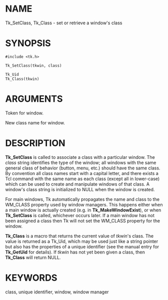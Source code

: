 # NAME

Tk_SetClass, Tk_Class - set or retrieve a window\'s class

# SYNOPSIS

    #include <tk.h>

    Tk_SetClass(tkwin, class)

    Tk_Uid
    Tk_Class(tkwin)

# ARGUMENTS

Token for window.

New class name for window.

# DESCRIPTION

**Tk_SetClass** is called to associate a class with a particular window.
The *class* string identifies the type of the window; all windows with
the same general class of behavior (button, menu, etc.) should have the
same class. By convention all class names start with a capital letter,
and there exists a Tcl command with the same name as each class (except
all in lower-case) which can be used to create and manipulate windows of
that class. A window\'s class string is initialized to NULL when the
window is created.

For main windows, Tk automatically propagates the name and class to the
WM_CLASS property used by window managers. This happens either when a
main window is actually created (e.g. in **Tk_MakeWindowExist**), or
when **Tk_SetClass** is called, whichever occurs later. If a main window
has not been assigned a class then Tk will not set the WM_CLASS property
for the window.

**Tk_Class** is a macro that returns the current value of *tkwin*\'s
class. The value is returned as a Tk_Uid, which may be used just like a
string pointer but also has the properties of a unique identifier (see
the manual entry for **Tk_GetUid** for details). If *tkwin* has not yet
been given a class, then **Tk_Class** will return NULL.

# KEYWORDS

class, unique identifier, window, window manager
